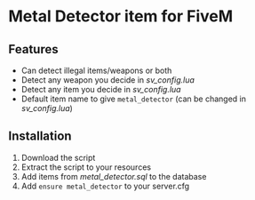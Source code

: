 # Metal Detector item for FiveM

## Features
* Can detect illegal items/weapons or both
* Detect any weapon you decide in _sv_config.lua_
* Detect any item you decide in _sv_config.lua_
* Default item name to give `metal_detector` (can be changed in _sv_config.lua_)

## Installation
1. Download the script
2. Extract the script to your resources
3. Add items from _metal_detector.sql_ to the database
4. Add `ensure metal_detector` to your server.cfg
